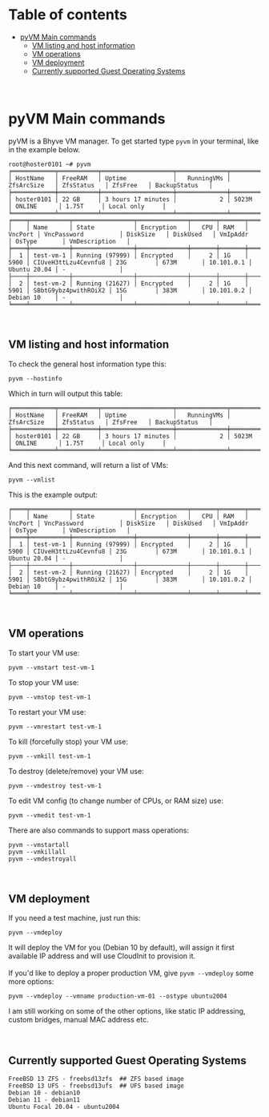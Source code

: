 # Table of contents
- [pyVM Main commands](#pyvm-main-commands)
  * [VM listing and host information](#vm-listing-and-host-information)
  * [VM operations](#vm-operations)
  * [VM deployment](#vm-deployment)
  * [Currently supported Guest Operating Systems](#currently-supported-guest-operating-systems)

<br>

# pyVM Main commands
pyVM is a Bhyve VM manager. To get started type ```pyvm``` in your terminal, like in the example below.
```
root@hoster0101 ~# pyvm
╒════════════╤═══════════╤════════════════════╤══════════════╤══════════════╤═════════════╤═══════════╤════════════════╕
│ HostName   │ FreeRAM   │ Uptime             │   RunningVMs │ ZfsArcSize   │ ZfsStatus   │ ZfsFree   │ BackupStatus   │
╞════════════╪═══════════╪════════════════════╪══════════════╪══════════════╪═════════════╪═══════════╪════════════════╡
│ hoster0101 │ 22 GB     │ 3 hours 17 minutes │            2 │ 5023M        │ ONLINE      │ 1.75T     │ Local only     │
╘════════════╧═══════════╧════════════════════╧══════════════╧══════════════╧═════════════╧═══════════╧════════════════╛
╒════╤═══════════╤═════════════════╤══════════════╤═══════╤═══════╤═══════════╤══════════════════════╤════════════╤════════════╤════════════╤══════════════╤═════════════════╕
│    │ Name      │ State           │ Encryption   │   CPU │ RAM   │   VncPort │ VncPassword          │ DiskSize   │ DiskUsed   │ VmIpAddr   │ OsType       │ VmDescription   │
╞════╪═══════════╪═════════════════╪══════════════╪═══════╪═══════╪═══════════╪══════════════════════╪════════════╪════════════╪════════════╪══════════════╪═════════════════╡
│  1 │ test-vm-1 │ Running (97999) │ Encrypted    │     2 │ 1G    │      5900 │ CIUveH3ttLzu4Cevnfu8 │ 23G        │ 673M       │ 10.101.0.1 │ Ubuntu 20.04 │ -               │
├────┼───────────┼─────────────────┼──────────────┼───────┼───────┼───────────┼──────────────────────┼────────────┼────────────┼────────────┼──────────────┼─────────────────┤
│  2 │ test-vm-2 │ Running (21627) │ Encrypted    │     2 │ 1G    │      5901 │ SBbtG9ybz4pwithROiX2 │ 15G        │ 383M       │ 10.101.0.2 │ Debian 10    │ -               │
╘════╧═══════════╧═════════════════╧══════════════╧═══════╧═══════╧═══════════╧══════════════════════╧════════════╧════════════╧════════════╧══════════════╧═════════════════╛

```

<br>

## VM listing and host information
To check the general host information type this:
```
pyvm --hostinfo
```
Which in turn will output this table:
```
╒════════════╤═══════════╤════════════════════╤══════════════╤══════════════╤═════════════╤═══════════╤════════════════╕
│ HostName   │ FreeRAM   │ Uptime             │   RunningVMs │ ZfsArcSize   │ ZfsStatus   │ ZfsFree   │ BackupStatus   │
╞════════════╪═══════════╪════════════════════╪══════════════╪══════════════╪═════════════╪═══════════╪════════════════╡
│ hoster0101 │ 22 GB     │ 3 hours 17 minutes │            2 │ 5023M        │ ONLINE      │ 1.75T     │ Local only     │
╘════════════╧═══════════╧════════════════════╧══════════════╧══════════════╧═════════════╧═══════════╧════════════════╛
```
And this next command, will return a list of VMs:
```
pyvm --vmlist
```
This is the example output:
```
╒════╤═══════════╤═════════════════╤══════════════╤═══════╤═══════╤═══════════╤══════════════════════╤════════════╤════════════╤════════════╤══════════════╤═════════════════╕
│    │ Name      │ State           │ Encryption   │   CPU │ RAM   │   VncPort │ VncPassword          │ DiskSize   │ DiskUsed   │ VmIpAddr   │ OsType       │ VmDescription   │
╞════╪═══════════╪═════════════════╪══════════════╪═══════╪═══════╪═══════════╪══════════════════════╪════════════╪════════════╪════════════╪══════════════╪═════════════════╡
│  1 │ test-vm-1 │ Running (97999) │ Encrypted    │     2 │ 1G    │      5900 │ CIUveH3ttLzu4Cevnfu8 │ 23G        │ 673M       │ 10.101.0.1 │ Ubuntu 20.04 │ -               │
├────┼───────────┼─────────────────┼──────────────┼───────┼───────┼───────────┼──────────────────────┼────────────┼────────────┼────────────┼──────────────┼─────────────────┤
│  2 │ test-vm-2 │ Running (21627) │ Encrypted    │     2 │ 1G    │      5901 │ SBbtG9ybz4pwithROiX2 │ 15G        │ 383M       │ 10.101.0.2 │ Debian 10    │ -               │
╘════╧═══════════╧═════════════════╧══════════════╧═══════╧═══════╧═══════════╧══════════════════════╧════════════╧════════════╧════════════╧══════════════╧═════════════════╛
```

<br>

## VM operations
To start your VM use:
```
pyvm --vmstart test-vm-1
```
To stop your VM use:
```
pyvm --vmstop test-vm-1
```
To restart your VM use:
```
pyvm --vmrestart test-vm-1
```
To kill (forcefully stop) your VM use:
```
pyvm --vmkill test-vm-1
```
To destroy (delete/remove) your VM use:
```
pyvm --vmdestroy test-vm-1
```
To edit VM config (to change number of CPUs, or RAM size) use:
```
pyvm --vmedit test-vm-1
```
There are also commands to support mass operations:
```
pyvm --vmstartall
pyvm --vmkillall
pyvm --vmdestroyall
```

<br>

## VM deployment
If you need a test machine, just run this:
```
pyvm --vmdeploy
```
It will deploy the VM for you (Debian 10 by default), will assign it first available IP address and will use CloudInit to provision it.<br><br>
If you'd like to deploy a proper production VM, give ```pyvm --vmdeploy``` some more options:
```
pyvm --vmdeploy --vmname production-vm-01 --ostype ubuntu2004
```
I am still working on some of the other options, like static IP addressing, custom bridges, manual MAC address etc.<br>

<br>

## Currently supported Guest Operating Systems
```
FreeBSD 13 ZFS - freebsd13zfs  ## ZFS based image
FreeBSD 13 UFS - freebsd13ufs  ## UFS based image
Debian 10 - debian10
Debian 11 - debian11
Ubuntu Focal 20.04 - ubuntu2004
```

